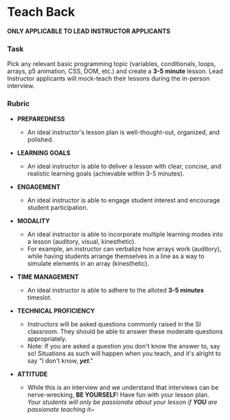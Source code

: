 # Teach Back

**ONLY APPLICABLE TO LEAD INSTRUCTOR APPLICANTS**

### Task
Pick any relevant basic programming topic (variables, conditionals, loops, arrays, p5 animation, CSS, DOM, etc.) and create a **3-5 minute** lesson. Lead Instructor applicants will mock-teach their lessons during the in-person interview. 

### Rubric
- **PREPAREDNESS**
    - An ideal instructor's lesson plan is well-thought-out, organized, and polished.

- **LEARNING GOALS**
    - An ideal instructor is able to deliver a lesson with clear, concise, and realistic learning goals (achievable within 3-5 minutes). 

- **ENGAGEMENT**
    - An ideal instructor is able to engage student interest and encourage student participation. 
    
- **MODALITY**
    - An ideal instructor is able to incorporate multiple learning modes into a lesson (auditory, visual, kinesthetic).
    - For example, an instructor can verbalize how arrays work (auditory), while having students arrange themselves in a line as a way to simulate elements in an array (kinesthetic).

- **TIME MANAGEMENT**
    - An ideal instructor is able to adhere to the alloted **3-5 minutes** timeslot.

- **TECHNICAL PROFICIENCY**
    - Instructors will be asked questions commonly raised in the SI classroom. They should be able to answer these moderate questions appropriately.
    - Note: If you are asked a question you don't know the answer to, say so! Situations as such will happen when you teach, and it's alright to say "I don't know, ***yet***." 

- **ATTITUDE**
    - While this is an interview and we understand that interviews can be nerve-wrecking, **BE YOURSELF**! Have fun with your lesson plan. *Your students will only be passionate about your lesson if **YOU** are passionate teaching it~* 
